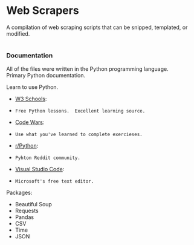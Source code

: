 # Web Scrapers
A compilation of web scraping scripts that can be snipped, templated, or modified.

#
### Documentation
All of the files were written in the Python programming language.  
Primary Python documentation.  

Learn to use Python.  
   - [W3 Schools](https://www.w3schools.com/python/): 
   -     Free Python lessons.  Excellent learning source.    
   - [Code Wars](www.codewars.com): 
   -     Use what you've learned to complete exercieses.    
   - [r/Python](https://www.reddit.com/r/Python/): 
   -     Pyhton Reddit community.     
   - [Visual Studio Code](https://code.visualstudio.com/): 
   -     Microsoft's free text editor.      
  
  
Packages:
- Beautiful Soup
- Requests
- Pandas
- CSV
- Time
- JSON



